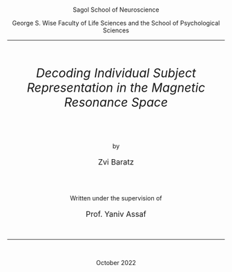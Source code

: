 
#

<p style="text-align: center; font-size: 1em;">
Sagol School of Neuroscience
</p>
<p style="text-align: center; font-size: 1em;">
George S. Wise Faculty of Life Sciences and the School of Psychological
Sciences
</p>

<hr>

<br />

<p style="text-align: center; font-size: 2em; font-style: italic;">
Decoding Individual Subject Representation in the Magnetic Resonance Space
</p>

<br />
<br />
<p style="text-align: center; font-size: 1em;">
by
</p>
<p style="text-align: center; font-size: 1.25em;">
Zvi Baratz
</p>

<br />
<br />
<p style="text-align: center; font-size: 1em;">
Written under the supervision of
</p>
<p style="text-align: center; font-size: 1.25em;">
Prof. Yaniv Assaf
</p>

<br />

<hr>

<br />
<p style="text-align: center; font-size: 1em">
October 2022
</p>
